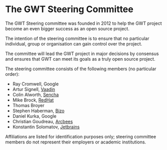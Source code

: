 The GWT Steering Committee
==========================

The GWT Steering committee was founded in 2012 to help the GWT project become an even bigger success as an open source project.

The intention of the steering committee is to ensure that no particular individual, group or organisation can gain control over the project.

The committee will lead the GWT project in major decisions by consensus and ensures that GWT can meet its goals as a truly open source project.


The steering committee consists of the following members (no particular order):

* Ray Cromwell, Google
* Artur Signell, [Vaadin](http://www.vaadin.com)
* Colin Alworth, [Sencha](http://www.sencha.com)
* Mike Brock, [RedHat](http://www.redhat.com)
* Thomas Broyer
* Stephen Haberman, [Bizo](http://www.bizo.com)
* Daniel Kurka, Google
* Christian Goudreau, [Arcbees](http://www.arcbees.com)
* Konstantin Solomatov, [Jetbrains](http://www.jetbrains.com)

Affiliations are listed for identification purposes only; steering committee members do not represent their employers or academic institutions.